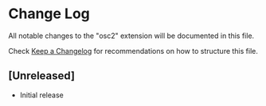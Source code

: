 # Change Log

All notable changes to the "osc2" extension will be documented in this file.

Check [Keep a Changelog](http://keepachangelog.com/) for recommendations on how to structure this file.

## [Unreleased]

- Initial release
